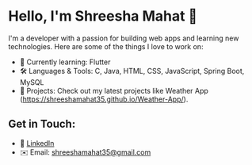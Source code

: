 # Hello, I'm Shreesha Mahat 👋

I'm a developer with a passion for building web apps and learning new technologies. Here are some of the things I love to work on:

- 🌱 Currently learning:  Flutter
- 🛠 Languages & Tools: C, Java,  HTML, CSS, JavaScript, Spring Boot, MySQL
- 🎯 Projects: Check out my latest projects like Weather App (https://shreeshamahat35.github.io/Weather-App/).

## Get in Touch:
- 💬 [LinkedIn](https://www.linkedin.com/in/shreesha-mahat-/)
- ✉️ Email: shreeshamahat35@gmail.com
